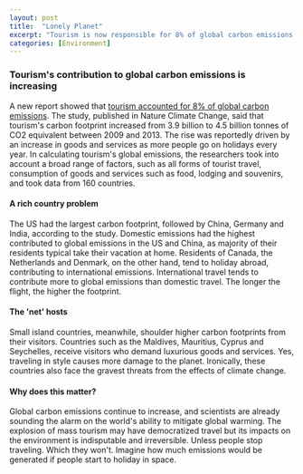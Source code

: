 ```yaml
---
layout: post
title:  "Lonely Planet"
excerpt: "Tourism is now responsible for 8% of global carbon emissions."
categories: [Environment]
---
```


### Tourism's contribution to global carbon emissions is increasing

A new report showed that <a href="https://www.ecowatch.com/tourism-global-greenhouse-gas-2566752788.html" target="_blank">tourism accounted for 8% of global carbon emissions</a>. The study, published in Nature Climate Change, said that tourism's carbon footprint increased from 3.9 billion to 4.5 billion tonnes of CO2 equivalent between 2009 and 2013. The rise was reportedly driven by an increase in goods and services as more people go on holidays every year. In calculating tourism's global emissions, the researchers took into account a broad range of factors, such as all forms of tourist travel, consumption of goods and services such as food, lodging and souvenirs, and took data from 160 countries.

#### A rich country problem

The US had the largest carbon footprint, followed by China, Germany and India, according to the study. Domestic emissions had the highest contributed to global emissions in the US and China, as majority of their residents typical take their vacation at home. Residents of Canada, the Netherlands and Denmark, on the other hand, tend to holiday abroad, contributing to international emissions. International travel tends to contribute more to global emissions than domestic travel. The longer the flight, the higher the footprint.

#### The 'net' hosts

Small island countries, meanwhile, shoulder higher carbon footprints from their visitors. Countries such as the Maldives, Mauritius, Cyprus and Seychelles, receive visitors who demand luxurious goods and services. Yes, traveling in style causes more damage to the planet. Ironically, these countries also face the gravest threats from the effects of climate change.

#### Why does this matter?

Global carbon emissions continue to increase, and scientists are already sounding the alarm on the world's ability to mitigate global warming. The explosion of mass tourism may have democratized travel but its impacts on the environment is indisputable and irreversible. Unless people stop traveling. Which they won't. Imagine how much emissions would be generated if people start to holiday in space.
